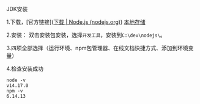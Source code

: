 JDK安装

1.下载，[官方链接]([下载 | Node.js (nodejs.org)](https://nodejs.org/zh-cn/download/))  [本地存储](D:\开发工具安装包\nodejs)

2.安装： 双击安装包安装，选择`开发工具`，安装到`C:\dev\nodejs\`。

3.四项全部选择（运行环境、npm包管理器、在线文档快捷方式、添加到环境变量）

4.检查安装成功

```shell
node -v
v14.17.0
npm -v
6.14.13
```

